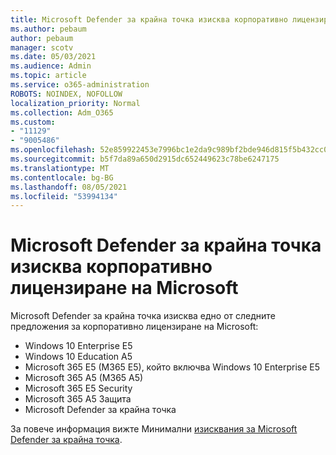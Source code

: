 ```yaml
---
title: Microsoft Defender за крайна точка изисква корпоративно лицензиране на Microsoft
ms.author: pebaum
author: pebaum
manager: scotv
ms.date: 05/03/2021
ms.audience: Admin
ms.topic: article
ms.service: o365-administration
ROBOTS: NOINDEX, NOFOLLOW
localization_priority: Normal
ms.collection: Adm_O365
ms.custom:
- "11129"
- "9005486"
ms.openlocfilehash: 52e859922453e7996bc1e2da9c989bf2bde946d815f5b432cc079d94feca4b9b
ms.sourcegitcommit: b5f7da89a650d2915dc652449623c78be6247175
ms.translationtype: MT
ms.contentlocale: bg-BG
ms.lasthandoff: 08/05/2021
ms.locfileid: "53994134"
---
```

# <a name="microsoft-defender-for-endpoint-requires-microsoft-volume-licensing"></a>Microsoft Defender за крайна точка изисква корпоративно лицензиране на Microsoft

Microsoft Defender за крайна точка изисква едно от следните предложения за корпоративно лицензиране на Microsoft:

- Windows 10 Enterprise E5
- Windows 10 Education A5
- Microsoft 365 E5 (M365 E5), който включва Windows 10 Enterprise E5
- Microsoft 365 A5 (M365 A5)
- Microsoft 365 E5 Security
- Microsoft 365 A5 Защита
- Microsoft Defender за крайна точка

За повече информация вижте Минимални [изисквания за Microsoft Defender за крайна точка](https://docs.microsoft.com/microsoft-365/security/defender-endpoint/minimum-requirements).